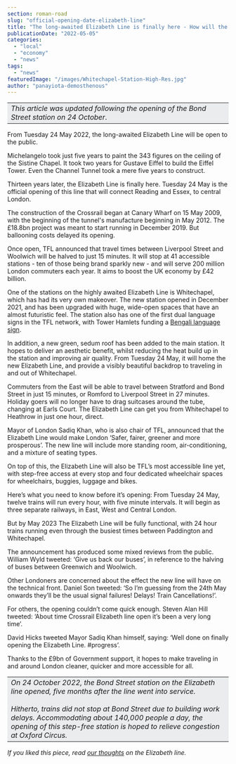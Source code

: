 ```yaml
---
section: roman-road
slug: "official-opening-date-elizabeth-line"
title: "The long-awaited Elizabeth Line is finally here - How will the Lizzy Line transform journeys for you?"
publicationDate: "2022-05-05"
categories: 
  - "local"
  - "economy"
  - "news"
tags: 
  - "news"
featuredImage: "/images/Whitechapel-Station-High-Res.jpg"
author: "panayiota-demosthenous"
---
```


<table class="has-background" style="background-color:#eaeced"><tbody><tr><td><em>This article was updated following the opening of the Bond Street station on 24 October</em>.</td></tr></tbody></table>

From Tuesday 24 May 2022, the long-awaited Elizabeth Line will be open to the public.

Michelangelo took just five years to paint the 343 figures on the ceiling of the Sistine Chapel. It took two years for Gustave Eiffel to build the Eiffel Tower. Even the Channel Tunnel took a mere five years to construct.

Thirteen years later, the Elizabeth Line is finally here. Tuesday 24 May is the official opening of this line that will connect Reading and Essex, to central London.

The construction of the Crossrail began at Canary Wharf on 15 May 2009, with the beginning of the tunnel's manufacture beginning in May 2012. The £18.8bn project was meant to start running in December 2019. But ballooning costs delayed its opening. 

Once open, TFL announced that travel times between Liverpool Street and Woolwich will be halved to just 15 minutes. It will stop at 41 accessible stations - ten of those being brand sparkly new - and will serve 200 million London commuters each year. It aims to boost the UK economy by £42 billion. 

One of the stations on the highly awaited Elizabeth Line is Whitechapel, which has had its very own makeover. The new station opened in December 2021, and has been upgraded with huge, wide-open spaces that have an almost futuristic feel. The station also has one of the first dual language signs in the TFL network, with Tower Hamlets funding a [Bengali language sign](https://romanroadlondon.com/notices/whitechapel-station-new-bengali-signage/).

In addition, a new green, sedum roof has been added to the main station. It hopes to deliver an aesthetic benefit, whilst reducing the heat build up in the station and improving air quality. From Tuesday 24 May, it will home the new Elizabeth Line, and provide a visibly beautiful backdrop to traveling in and out of Whitechapel.

Commuters from the East will be able to travel between Stratford and Bond Street in just 15 minutes, or Romford to Liverpool Street in 27 minutes. Holiday goers will no longer have to drag suitcases around the tube, changing at Earls Court. The Elizabeth Line can get you from Whitechapel to Heathrow in just one hour, direct. 

Mayor of London Sadiq Khan, who is also chair of TFL, announced that the Elizabeth Line would make London ‘Safer, fairer, greener and more prosperous’. The new line will include more standing room, air-conditioning, and a mixture of seating types. 

On top of this, the Elizabeth Line will also be TFL’s most accessible line yet, with step-free access at every stop and four dedicated wheelchair spaces for wheelchairs, buggies, luggage and bikes. 

Here’s what you need to know before it’s opening: From Tuesday 24 May, twelve trains will run every hour, with five minute intervals. It will begin as three separate railways, in East, West and Central London.

But by May 2023 The Elizabeth Line will be fully functional, with 24 hour trains running even through the busiest times between Paddington and Whitechapel.

The announcement has produced some mixed reviews from the public. William Wyld tweeted: ‘Give us back our buses’, in reference to the halving of buses between Greenwich and Woolwich.

Other Londoners are concerned about the effect the new line will have on the technical front. Daniel Son tweeted: ‘So I’m guessing from the 24th May onwards they’ll be the usual signal failures! Delays! Train Cancellations!’. 

For others, the opening couldn’t come quick enough. Steven Alan Hill tweeted: ‘About time Crossrail Elizabeth line open it’s been a very long time’. 

David Hicks tweeted Mayor Sadiq Khan himself, saying: ‘Well done on finally opening the Elizabeth Line. #progress’. 

Thanks to the £9bn of Government support, it hopes to make traveling in and around London cleaner, quicker and more accessible for all. 

<table class="has-background" style="background-color:#eaeced"><tbody><tr><td><em>On 24 October 2022, the Bond Street station on the Elizabeth line opened, five months after the line went into service.<br><br>Hitherto, trains did not stop at Bond Street due to building work delays. Accommodating about 140,000 people a day, the opening of this step-free station is hoped to relieve congestion at Oxford Circus.</em></td></tr></tbody></table>

_If you liked this piece, read [our thoughts](https://romanroadlondon.com/elizabeth-line-crossrail-opens/) on the Elizabeth line._



